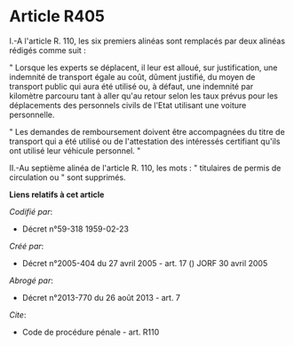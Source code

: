 # Article R405

I.-A l'article R. 110, les six premiers alinéas sont remplacés par deux alinéas rédigés comme suit : 

" Lorsque les experts se déplacent, il leur est alloué, sur justification, une indemnité de transport égale au coût, dûment
justifié, du moyen de transport public qui aura été utilisé ou, à défaut, une indemnité par kilomètre parcouru tant à aller
qu'au retour selon les taux prévus pour les déplacements des personnels civils de l'Etat utilisant une voiture personnelle. 

" Les demandes de remboursement doivent être accompagnées du titre de transport qui a été utilisé ou de l'attestation des
intéressés certifiant qu'ils ont utilisé leur véhicule personnel. " 

II.-Au septième alinéa de l'article R. 110, les mots : " titulaires de permis de circulation ou " sont supprimés.

**Liens relatifs à cet article**

_Codifié par_:

  - Décret n°59-318 1959-02-23

_Créé par_:

  - Décret n°2005-404 du 27 avril 2005 - art. 17 () JORF 30 avril 2005

_Abrogé par_:

  - Décret n°2013-770 du 26 août 2013 - art. 7

_Cite_:

  - Code de procédure pénale - art. R110
